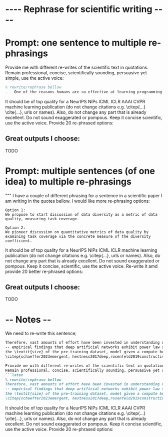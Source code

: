 # ---- Rephrase for scientific writing ----

# Prompt: one sentence to multiple re-phrasings
Provide me with different re-writes of the scientific text in quotations.
Remain professional, concise, scientifically sounding, persuasive yet simple, use the active voice:
```latex
% rewrite/rephrase bellow
-	One of the reasons humans are so effective at learning programming and mathematics is that they learn beyond pattern recognition. They are able to build intuitive high level models that capture relationships and similarity between concepts. In particular, these high level models and rules are difficult to formally specify in traditional handcrafted systems. Instead, a learning system learns these from the partial proof term data we mine and it is able to do high level proof steps by sketching partial proof terms.
```
It should be of top quality for a NeurIPS NIPs ICML ICLR AAAI CVPR machine learning publication
(do not change citations e.g. \citep{...} \cite{...}, urls or names). 
Also, do not change any part that is already excellent. 
Do not sound exaggerated or pompous. 
Keep it concise scientific, use the active voice. 
Provide 20 re-phrased options: 

## Great outputs I choose:
TODO

# Prompt: multiple sentences (of one idea) to multiple re-phrasings
"""
I have a couple of different phrasing for a sentence in a scientific paper I am writing in the quotes bellow.
I would like more re-phrasing options:
```text
Option 1: 
We propose to start discussion of data diversity as a metric of data quality, measuring task coverage.

Option 2:
We pioneer discussion on quantitative metrics of data quality by examining task coverage via the concrete measure of the diversity coefficient.
```
It should be of top quality for a NeurIPS NIPs ICML ICLR machine learning publication
(do not change citations e.g. \citep{...}, urls or names).
Also, do not change any part that is already excellent.
Do not sound exaggerated or pompous.
Keep it concise, scientific, use the active voice.
Re-write it amd provide 20 better re-phrased options:

## Great outputs I choose:
TODO




# -- Notes --
We need to re-write this sentence;
```markdown
Therefore, vast amounts of effort have been invested in understanding neural scaling laws 
-- empirical findings that deep artificial networks exhibit power law scaling in performance metrics as a function of 
the \textit{size} of the pre-training dataset, model given a compute budget 
\citep{schaeffer2023emergent, hestness2017deep,rosenfeld2019constructive,henighan2020scaling,kaplan2020scaling,gordon2021data,hernandez2021scaling,jones2021scaling,zhai2022scaling,hoffmann2022training, clark2022unified, neumann2022scaling}.
```
```markdown
Provide me with different re-writes of the scientific text in quotations.
Remain professional, concise, scientifically sounding, persuasive yet simple, use the active voice:
```latex
% rewrite/rephrase bellow
Therefore, vast amounts of effort have been invested in understanding neural scaling laws 
-- empirical findings that deep artificial networks exhibit power law scaling in performance metrics as a function of 
the \textit{size} of the pre-training dataset, model given a compute budget 
\citep{schaeffer2023emergent, hestness2017deep,rosenfeld2019constructive,henighan2020scaling,kaplan2020scaling,gordon2021data,hernandez2021scaling,jones2021scaling,zhai2022scaling,hoffmann2022training, clark2022unified, neumann2022scaling}.
```
It should be of top quality for a NeurIPS NIPs ICML ICLR AAAI CVPR machine learning publication
(do not change citations e.g. \citep{...} \cite{...}, urls or names). 
Also, do not change any part that is already excellent. 
Do not sound exaggerated or pompous. 
Keep it concise scientific, use the active voice. 
Provide 20 re-phrased options: 
```
